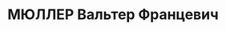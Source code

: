 ---
title: МЮЛЛЕР Вальтер Францевич
description: 1909 г.р., Германия, работал на Сталинградском тракторном заводе
---